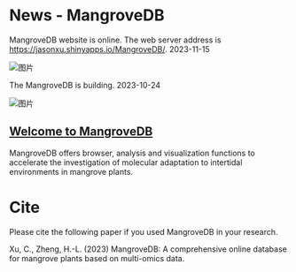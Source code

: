 # News - MangroveDB

MangroveDB website is online. The web server address is https://jasonxu.shinyapps.io/MangroveDB/. 2023-11-15

![图片](https://github.com/Jasonxu0109/MangroveDB/assets/11934986/74c9d958-9a0c-4630-852c-bdcc413d6fb0)

The MangroveDB is building. 2023-10-24

![图片](https://github.com/Jasonxu0109/MangroveDB/assets/11934986/e7bf91b8-1905-46f0-8ab2-bebb2a0fdd6d)


## [Welcome to MangroveDB](https://jasonxu.shinyapps.io/MangroveDB/)

MangroveDB offers browser, analysis and visualization functions to accelerate the investigation of molecular adaptation to intertidal environments in mangrove plants.


# Cite
Please cite the following paper if you used MangroveDB in your research.  

Xu, C., Zheng, H.-L. (2023) MangroveDB: A comprehensive online database for mangrove plants based on multi-omics data.
